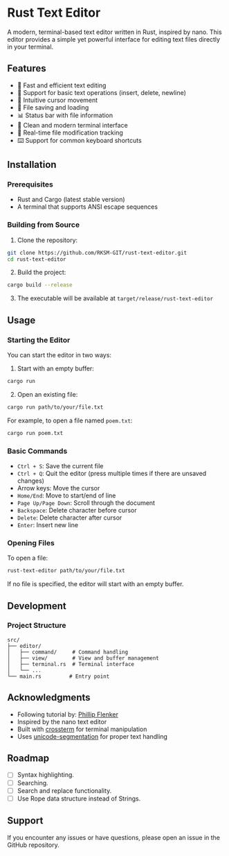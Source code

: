 # Rust Text Editor

A modern, terminal-based text editor written in Rust, inspired by nano. This editor provides a simple yet powerful interface for editing text files directly in your terminal.

## Features

- 🚀 Fast and efficient text editing
- 📝 Support for basic text operations (insert, delete, newline)
- 🎯 Intuitive cursor movement
- 💾 File saving and loading
- 📊 Status bar with file information
- 🎨 Clean and modern terminal interface
- 🔄 Real-time file modification tracking
- ⌨️ Support for common keyboard shortcuts

## Installation

### Prerequisites

- Rust and Cargo (latest stable version)
- A terminal that supports ANSI escape sequences

### Building from Source

1. Clone the repository:
```bash
git clone https://github.com/RKSM-GIT/rust-text-editor.git
cd rust-text-editor
```

2. Build the project:
```bash
cargo build --release
```

3. The executable will be available at `target/release/rust-text-editor`

## Usage

### Starting the Editor

You can start the editor in two ways:

1. Start with an empty buffer:
```bash
cargo run
```

2. Open an existing file:
```bash
cargo run path/to/your/file.txt
```

For example, to open a file named `poem.txt`:
```bash
cargo run poem.txt
```

### Basic Commands

- `Ctrl + S`: Save the current file
- `Ctrl + Q`: Quit the editor (press multiple times if there are unsaved changes)
- Arrow keys: Move the cursor
- `Home/End`: Move to start/end of line
- `Page Up/Page Down`: Scroll through the document
- `Backspace`: Delete character before cursor
- `Delete`: Delete character after cursor
- `Enter`: Insert new line

### Opening Files

To open a file:
```bash
rust-text-editor path/to/your/file.txt
```

If no file is specified, the editor will start with an empty buffer.

## Development

### Project Structure

```
src/
├── editor/
│   ├── command/     # Command handling
│   ├── view/        # View and buffer management
│   ├── terminal.rs  # Terminal interface
│   └── ...
└── main.rs         # Entry point
```

## Acknowledgments

- Following tutorial by: [Phillip Flenker](https://philippflenker.com/)
- Inspired by the nano text editor
- Built with [crossterm](https://github.com/crossterm-rs/crossterm) for terminal manipulation
- Uses [unicode-segmentation](https://github.com/unicode-rs/unicode-segmentation) for proper text handling

## Roadmap

- [ ] Syntax highlighting.
- [ ] Searching.
- [ ] Search and replace functionality.
- [ ] Use Rope data structure instead of Strings.

## Support

If you encounter any issues or have questions, please open an issue in the GitHub repository.
